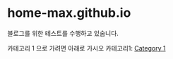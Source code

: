 # home-max.github.io
블로그를 위한 테스트를 수행하고 있숩니다.

카테고리 1 으로 가려면 아래로 가시오
카테고리1: [Category 1]([https://google.com](https://github.com/home-max/home-max.github.io/main/README.md), "category 1 link")
